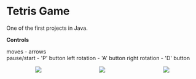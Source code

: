 # Tetris Game
<p align="left" style="display:block;">
  One of the first projects in Java.
</p>
<p align="left" style="display:block;">
  <b>Controls</b>
</p>
<p align="left" style="display:block;font-size:bold;">
  moves - arrows<br>
  pause/start - 'P' button
  left rotation - 'A' button
  right rotation - 'D' button
</p>
<p align="center" style="display:block;">
  <span style="float:left; width:33%;">
    <img src="https://image.ibb.co/hAXoud/te1.jpg"/>
  </span>
  <span style="float:left; width:33%;">
    <img src="https://image.ibb.co/kkEF7y/te2.jpg"/>
  </span>
  <span style="float:left; width:33%;">
    <img src="https://image.ibb.co/c9S2ny/te3.jpg"/>
  </span>
</p>
